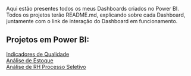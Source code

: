 Aqui estão presentes todos os meus Dashboards criados no Power BI.<br/>
Todos os projetos terão README.md, explicando sobre cada Dashboard, juntamente com o link de interação do Dashboard em funcionamento. <br/>

## Projetos em Power BI:
<a href= "https://github.com/Tchuska/Projetos-no-Power-BI/tree/main/Indicadores%20Power%20BI"> Indicadores de Qualidade </a> <br/>
<a href= "https://github.com/Tchuska/Projetos-no-Power-BI/tree/main/An%C3%A1lise%20de%20estoque"> Análise de Estoque </a> <br/>
<a href= "https://github.com/Tchuska/Projetos-no-Power-BI/tree/main/An%C3%A1lise%20de%20RH"> Análise de RH </a>
<a href= "https://github.com/Tchuska/Projetos-no-Power-BI/tree/main/Processo%20seletivo"> Processo Seletivo </a>
